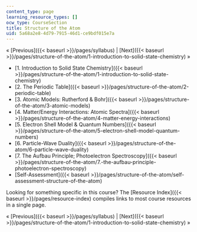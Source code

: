 ```yaml
---
content_type: page
learning_resource_types: []
ocw_type: CourseSection
title: Structure of the Atom
uid: 5a68a2e8-4d79-7915-46d1-ce9bdf015e7a
---
```


« [Previous]({{< baseurl >}}/pages/syllabus) | [Next]({{< baseurl >}}/pages/structure-of-the-atom/1-introduction-to-solid-state-chemistry) »

*   [1\. Introduction to Solid State Chemistry]({{< baseurl >}}/pages/structure-of-the-atom/1-introduction-to-solid-state-chemistry)
*   [2\. The Periodic Table]({{< baseurl >}}/pages/structure-of-the-atom/2-periodic-table)
*   [3\. Atomic Models: Rutherford & Bohr]({{< baseurl >}}/pages/structure-of-the-atom/3-atomic-models)
*   [4\. Matter/Energy Interactions: Atomic Spectra]({{< baseurl >}}/pages/structure-of-the-atom/4-matter-energy-interactions)
*   [5\. Electron Shell Model & Quantum Numbers]({{< baseurl >}}/pages/structure-of-the-atom/5-electron-shell-model-quantum-numbers)
*   [6\. Particle-Wave Duality]({{< baseurl >}}/pages/structure-of-the-atom/6-particle-wave-duality)
*   [7\. The Aufbau Principle; Photoelectron Spectroscopy]({{< baseurl >}}/pages/structure-of-the-atom/7.-the-aufbau-principle-photoelectron-spectroscopy)
*   [Self-Assessment]({{< baseurl >}}/pages/structure-of-the-atom/self-assessment-structure-of-the-atom)

Looking for something specific in this course? The [Resource Index]({{< baseurl >}}/pages/resource-index) compiles links to most course resources in a single page.

« [Previous]({{< baseurl >}}/pages/syllabus) | [Next]({{< baseurl >}}/pages/structure-of-the-atom/1-introduction-to-solid-state-chemistry) »